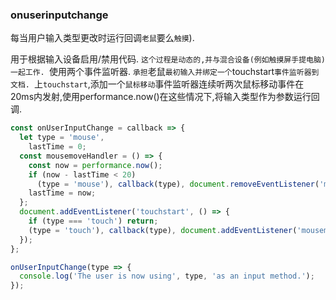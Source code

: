 ### onuserinputchange

每当用户输入类型更改时运行回调`老鼠`要么`触摸`). 

用于根据输入设备启用/禁用代码. `这个过程是动态的,并与混合设备(例如触摸屏手提电脑)一起工作. `使用两个事件监听器. `承担`老鼠`最初输入并绑定一个`touchstart`事件监听器到文档. `上`touchstart`,添加一个`鼠标移动`事件监听器连续听两次鼠标移动事件在20ms内发射,使用performance.now()在这些情况下,将输入类型作为参数运行回调. 

```js
const onUserInputChange = callback => {
  let type = 'mouse',
    lastTime = 0;
  const mousemoveHandler = () => {
    const now = performance.now();
    if (now - lastTime < 20)
      (type = 'mouse'), callback(type), document.removeEventListener('mousemove', mousemoveHandler);
    lastTime = now;
  };
  document.addEventListener('touchstart', () => {
    if (type === 'touch') return;
    (type = 'touch'), callback(type), document.addEventListener('mousemove', mousemoveHandler);
  });
};
```

```js
onUserInputChange(type => {
  console.log('The user is now using', type, 'as an input method.');
});
```
